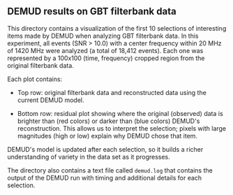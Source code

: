 DEMUD results on GBT filterbank data
------------------------------------

This directory contains a visualization of the first 10 selections of
interesting items made by DEMUD when analyzing GBT filterbank data.
In this experiment, all events (SNR > 10.0) with a center frequency
within 20 MHz of 1420 MHz were analyzed (a total of 18,412 events).
Each one was represented by a 100x100 (time, frequency) cropped region 
from the original filterbank data.

Each plot contains:

* Top row: original filterbank data and reconstructed data using the 
  current DEMUD model.

* Bottom row: residual plot showing where the original (observed) data
  is brighter than (red colors) or darker than (blue colors) DEMUD's 
  reconstruction.  This allows us to interpret the selection; pixels with
  large magnitudes (high or low) explain why DEMUD chose that item.

DEMUD's model is updated after each selection, so it builds a richer
understanding of variety in the data set as it progresses.

The directory also contains a text file called `demud.log` that contains
the output of the DEMUD run with timing and additional details for
each selection.
